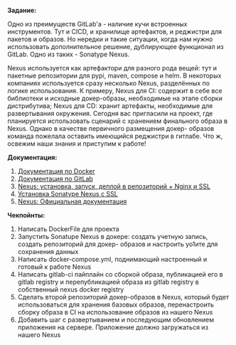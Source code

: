 **Задание:**

Одно из преимуществ GitLab'a - наличие кучи встроенных инструментов. Тут и СIСD, и хранилище артефактов, и реджистри для пакетов и образов. Но нередки и такие ситуации, когда нам нужно использовать дополнительное решение, дублирующее функционал из GitLab. Одно из таких - Sonatype Nexus.

Nexus используется как артефактори для разного рода вещей: тут и пакетные репозитории для pypi, maven, compose и helm. В некоторых компаниях используется сразу несколько Nexus, разделённых по логике использования. К примеру, Nexus для СI: содержит в себе все библиотеки и исходные докер-образы, необходимые на этапе сборки дистрибутива; Nexus для CD: хранит артефакты, необходимые для развертывания окружения.
Сегодня вас пригласили на проект, где планируется использовать сценарий с хранением финального образа в Nexus. Однако в качестве первичного размещения докер- образов команда пожелала оставить имеющийся реджистри в гитлабе. Что ж, освежим наши знания и приступим к работе!

**Документация:** 
1.  [Документация по Docker](https://gitlab.com/deusops/lessons/documentation/docker)
2.	[Документация по GitLab](https://gitlab.com/deusops/lessons/documentation/gitlab-ci)
3.	[Nexus: установка, запуск, деплой в репозиторий + Nginx и SSL](https://rtfm.co.ua/nexus-ustanovka-zapusk-deploj-v-repozitorij-nginx-i-ssl/)
4.	[Установка Sonatype Nexus с SSL](https://habr.com/ru/company/first/blog/661465/)
5.  [Nexus: Официальная документация](https://help.sonatype.com/repomanager3)

**Чекпойнты:**
1.	Написать DockerFile для проекта
2.	Запустить Sonatupe Nexus в докере: создать учетную запись, создать репозиторий для докер- образов и настроить уо1ите для сохранения данных
3.	Написать docker-compose.уml, поднимающий настроенный и готовый к работе Nexus
4.	Написать gitlab-ci пайплайн со сборкой образа, публикацией его в gitlab registry и перепубликацией образа из gitlab registry в собственный nexus docker registry
5.	Сделать второй репозиторий докер-образов в Nexus, который будет использоваться для хранения базовых образов, перенастроить сборку образа в CI на использование образов из нашего Nexus
6.	Добавить шаг с развертыванием и последующим обновлением приложения на сервере. Приложение должно загружаться из нашего Nexus
